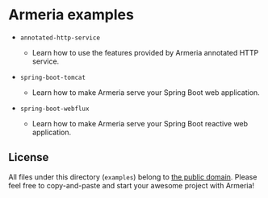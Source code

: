 # Armeria examples

- `annotated-http-service`
  - Learn how to use the features provided by Armeria annotated HTTP service. 
  
- `spring-boot-tomcat`
  - Learn how to make Armeria serve your Spring Boot web application.

- `spring-boot-webflux`
  - Learn how to make Armeria serve your Spring Boot reactive web application.
  
## License

All files under this directory (`examples`) belong to
[the public domain](https://en.wikipedia.org/wiki/Public_domain).
Please feel free to copy-and-paste and start your awesome project with Armeria!
